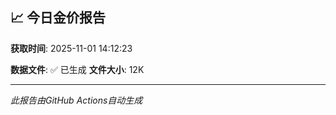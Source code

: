## 📈 今日金价报告

**获取时间**: 2025-11-01 14:12:23

**数据文件**: ✅ 已生成
**文件大小**: 12K

---
*此报告由GitHub Actions自动生成*
